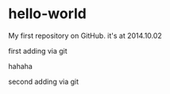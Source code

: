 hello-world
===========

My first repository on GitHub.
it's at 2014.10.02

first adding via git

hahaha

second adding via git
